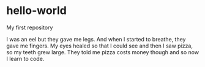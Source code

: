 # hello-world
My first repository

I was an eel but they gave me legs. And when I started to breathe, they gave me fingers. My eyes healed so that I could see and then I saw pizza, so my teeth grew large. They told me pizza costs money though and so now I learn to code.
